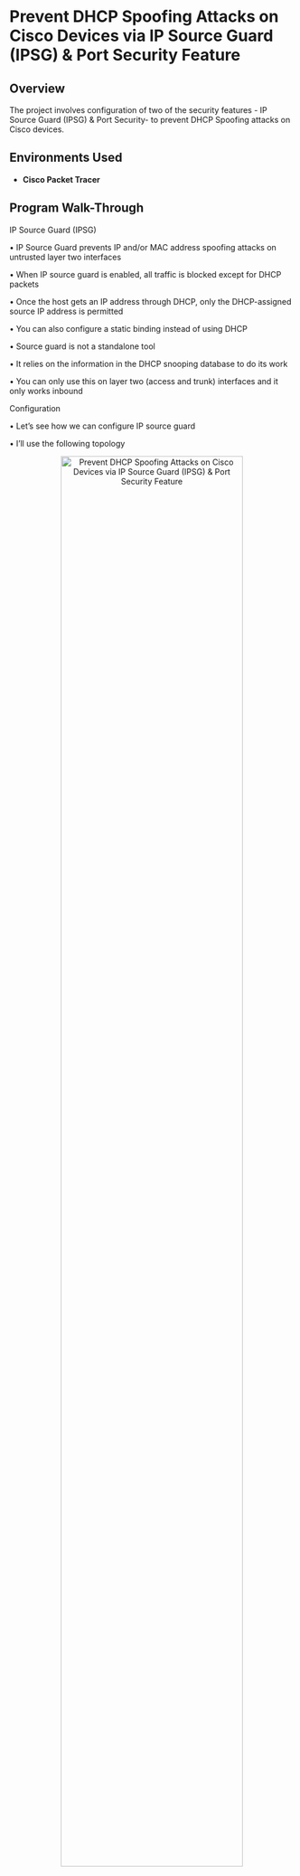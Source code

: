 <h1>Prevent DHCP Spoofing Attacks on Cisco Devices via IP Source Guard (IPSG) & Port Security Feature</h1>


<h2>Overview</h2>
The project involves configuration of two of the security features - IP Source Guard (IPSG) & Port Security- to prevent DHCP Spoofing attacks on Cisco devices.
<br />

<h2>Environments Used </h2>

- <b>Cisco Packet Tracer</b>


<h2>Program Walk-Through</h2>

IP Source Guard (IPSG)

•	IP Source Guard prevents IP and/or MAC address spoofing attacks on untrusted layer two interfaces

•	When IP source guard is enabled, all traffic is blocked except for DHCP packets

•	Once the host gets an IP address through DHCP, only the DHCP-assigned source IP address is permitted

•	You can also configure a static binding instead of using DHCP

•	Source guard is not a standalone tool

•	It relies on the information in the DHCP snooping database to do its work

•	You can only use this on layer two (access and trunk) interfaces and it only works inbound

Configuration

•	Let’s see how we can configure IP source guard

•	I’ll use the following topology

<p align="center">
<img src="https://i.ibb.co/4V3GFW6/1.png" height="80%" width="80%" alt="Prevent DHCP Spoofing Attacks on Cisco Devices via IP Source Guard (IPSG) & Port Security Feature"/>
<br />
<br />
